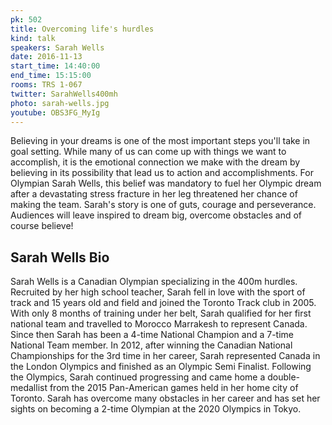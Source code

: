 ```yaml
---
pk: 502
title: Overcoming life's hurdles
kind: talk
speakers: Sarah Wells
date: 2016-11-13
start_time: 14:40:00
end_time: 15:15:00
rooms: TRS 1-067
twitter: SarahWells400mh
photo: sarah-wells.jpg
youtube: OBS3FG_MyIg
---
```


Believing in your dreams is one of the most important steps you'll take in goal setting. While many of us can come up with things we want to accomplish, it is the emotional connection we make with the dream by believing in its possibility that lead us to action and accomplishments. For Olympian Sarah Wells, this belief was mandatory to fuel her Olympic dream after a devastating stress fracture in her leg threatened her chance of making the team. Sarah's story is one of guts, courage and perseverance. Audiences will leave inspired to dream big, overcome obstacles and of course believe!

## Sarah Wells Bio

Sarah Wells is a Canadian Olympian specializing in the 400m hurdles. Recruited by her high school teacher, Sarah fell in love with the sport of track and 15 years old and field and joined the Toronto Track club in 2005. With only 8 months of training under her belt, Sarah qualified for her first national team and travelled to Morocco Marrakesh to represent Canada. Since then Sarah has been a 4-time National Champion and a 7-time National Team member. In 2012, after winning the Canadian National Championships for the 3rd time in her career, Sarah represented Canada in the London Olympics and finished as an Olympic Semi Finalist. Following the Olympics, Sarah continued progressing and came home a double-medallist from the 2015 Pan-American games held in her home city of Toronto. Sarah has overcome many obstacles in her career and has set her sights on becoming a 2-time Olympian at the 2020 Olympics in Tokyo. 

